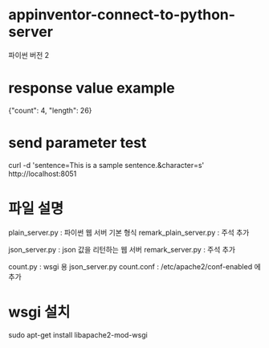 # appinventor-connect-to-python-server
파이썬 버전 2
# response value example
{"count": 4, "length": 26}
# send parameter test
curl -d 'sentence=This is a sample sentence.&character=s' http://localhost:8051
# 파일 설명
plain_server.py : 파이썬 웹 서버 기본 형식
remark_plain_server.py : 주석 추가

json_server.py : json 값을 리턴하는 웹 서버
remark_server.py : 주석 추가

count.py : wsgi 용 json_server.py
count.conf : /etc/apache2/conf-enabled 에 추가
# wsgi 설치
sudo apt-get install libapache2-mod-wsgi

